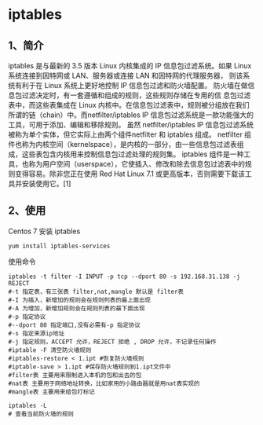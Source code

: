 # iptables

## 1、简介
iptables 是与最新的 3.5 版本 Linux 内核集成的 IP 信息包过滤系统。如果 Linux 系统连接到因特网或 LAN、服务器或连接 LAN 和因特网的代理服务器， 则该系统有利于在 Linux 系统上更好地控制 IP 信息包过滤和防火墙配置。
防火墙在做信息包过滤决定时，有一套遵循和组成的规则，这些规则存储在专用的信 息包过滤表中，而这些表集成在 Linux 内核中。在信息包过滤表中，规则被分组放在我们所谓的链（chain）中。而netfilter/iptables IP 信息包过滤系统是一款功能强大的工具，可用于添加、编辑和移除规则。
虽然 netfilter/iptables IP 信息包过滤系统被称为单个实体，但它实际上由两个组件netfilter 和 iptables 组成。
netfilter 组件也称为内核空间（kernelspace），是内核的一部分，由一些信息包过滤表组成，这些表包含内核用来控制信息包过滤处理的规则集。
iptables 组件是一种工具，也称为用户空间（userspace），它使插入、修改和除去信息包过滤表中的规则变得容易。除非您正在使用 Red Hat Linux 7.1 或更高版本，否则需要下载该工具并安装使用它。[1] 

## 2、使用
Centos 7 安装 iptables
```
yum install iptables-services
```
使用命令
```
iptables -t filter -I INPUT -p tcp --dport 80 -s 192.168.31.138 -j REJECT
#-t 指定表，有三张表 filter,nat,mangle 默认是 filter表
#-I 为插入，新增加的规则会在规则列表的最上面出现
#-A 为增加，新增加规则会在规则列表的最下面出现
#-p 指定协议
#--dport 80 指定端口,没有必需有-p 指定协议
#-s 指定来源ip地址
#-j 指定规则，ACCEPT 允许，REJECT 拒绝 , DROP 允许，不记录任何操作
#iptable -F 清空防火墙规则
#iptables-restore < 1.ipt #恢复防火墙规则
#iptable-save > 1.ipt #保存防火墙规则到1.ipt文件中
#filter表 主要用来限制进入本机的包和出去的包
#nat表 主要用于网络地址转换，比如家用的小路由器就是用nat表实现的
#mangle表 主要用来给包打标记

iptables -L
# 查看当前防火墙的规则
```